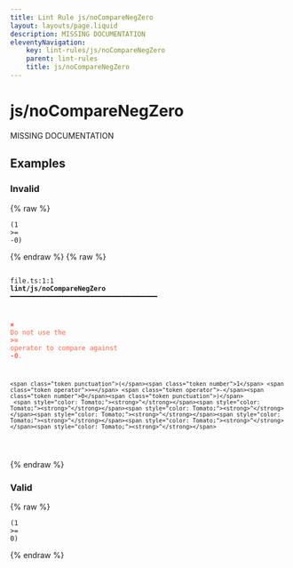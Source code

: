 ```yaml
---
title: Lint Rule js/noCompareNegZero
layout: layouts/page.liquid
description: MISSING DOCUMENTATION
eleventyNavigation:
	key: lint-rules/js/noCompareNegZero
	parent: lint-rules
	title: js/noCompareNegZero
---
```


# js/noCompareNegZero

MISSING DOCUMENTATION

<!-- EVERYTHING BELOW IS AUTOGENERATED. SEE SCRIPTS FOLDER FOR UPDATE SCRIPTS hash(756ecce5e2d2327b360bc575b277ede78d90674b) -->

## Examples
### Invalid
{% raw %}<pre class="language-text"><code class="language-text"><span class="token punctuation">(</span><span class="token number">1</span> <span class="token operator">>=</span> <span class="token operator">-</span><span class="token number">0</span><span class="token punctuation">)</span></code></pre>{% endraw %}
{% raw %}<pre class="language-text"><code class="language-text">
 <span style="text-decoration-style: dotted;">file.ts:1:1</span> <strong>lint/js/noCompareNegZero</strong> ━━━━━━━━━━━━━━━━━━━━━━━━━━━━━━━━━━━━━

  <strong><span style="color: Tomato;">✖ </span></strong><span style="color: Tomato;">Do not use the </span><span style="color: Tomato;"><strong>>=</strong></span><span style="color: Tomato;"> operator to compare against </span><span style="color: Tomato;"><strong>-0</strong></span><span style="color: Tomato;">.</span>

    <span class="token punctuation">(</span><span class="token number">1</span> <span class="token operator">>=</span> <span class="token operator">-</span><span class="token number">0</span><span class="token punctuation">)</span>
     <span style="color: Tomato;"><strong>^</strong></span><span style="color: Tomato;"><strong>^</strong></span><span style="color: Tomato;"><strong>^</strong></span><span style="color: Tomato;"><strong>^</strong></span><span style="color: Tomato;"><strong>^</strong></span><span style="color: Tomato;"><strong>^</strong></span><span style="color: Tomato;"><strong>^</strong></span>

</code></pre>{% endraw %}
### Valid
{% raw %}<pre class="language-text"><code class="language-text"><span class="token punctuation">(</span><span class="token number">1</span> <span class="token operator">>=</span> <span class="token number">0</span><span class="token punctuation">)</span></code></pre>{% endraw %}
